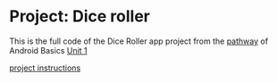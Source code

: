 Project: Dice roller
=====================

This is the full code of the Dice Roller app project from the [pathway](https://developer.android.com/courses/pathways/android-basics-kotlin-four) of Android Basics [Unit 1](https://developer.android.com/courses/android-basics-kotlin/unit-1)

[project instructions](https://developer.android.com/codelabs/basic-android-kotlin-training-dice-roller-images)

